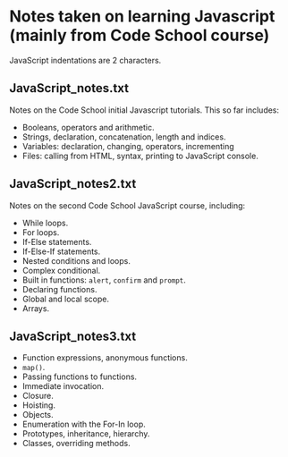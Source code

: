 # Notes taken on learning Javascript (mainly from Code School course) #

JavaScript indentations are 2 characters.

## JavaScript_notes.txt ##

Notes on the Code School initial Javascript tutorials. This so far includes:

* Booleans, operators and arithmetic.
* Strings, declaration, concatenation, length and indices.
* Variables: declaration, changing, operators, incrementing
* Files: calling from HTML, syntax, printing to JavaScript console.

## JavaScript_notes2.txt ##

Notes on the second Code School JavaScript course, including:

* While loops.
* For loops.
* If-Else statements.
* If-Else-If statements.
* Nested conditions and loops.
* Complex conditional.
* Built in functions: `alert`, `confirm` and `prompt`.
* Declaring functions.
* Global and local scope.
* Arrays.

## JavaScript_notes3.txt ##

* Function expressions, anonymous functions.
* `map()`.
* Passing functions to functions.
* Immediate invocation.
* Closure.
* Hoisting.
* Objects.
* Enumeration with the For-In loop.
* Prototypes, inheritance, hierarchy.
* Classes, overriding methods.